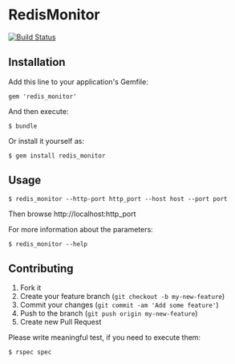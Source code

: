 # RedisMonitor
[![Build Status](https://travis-ci.org/javiyu/redis_monitor.png?branch=master)](https://travis-ci.org/javiyu/redis_monitor)

## Installation

Add this line to your application's Gemfile:

    gem 'redis_monitor'

And then execute:

    $ bundle

Or install it yourself as:

    $ gem install redis_monitor

## Usage

    $ redis_monitor --http-port http_port --host host --port port

Then browse http://localhost:http_port

For more information about the parameters:

    $ redis_monitor --help

## Contributing

1. Fork it
2. Create your feature branch (`git checkout -b my-new-feature`)
3. Commit your changes (`git commit -am 'Add some feature'`)
4. Push to the branch (`git push origin my-new-feature`)
5. Create new Pull Request

Please write meaningful test, if you need to execute them:

    $ rspec spec
